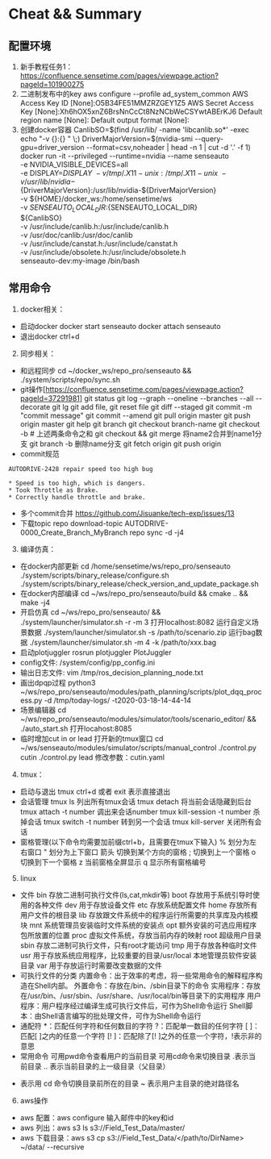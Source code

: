 # Cheat && Summary
## 配置环境
1. 新手教程任务1：https://confluence.sensetime.com/pages/viewpage.action?pageId=101900275
2. 二进制发布中的key
    aws configure --profile ad_system_common
    AWS Access Key ID [None]:O5B34FE51MMZRZGEY1Z5
    AWS Secret Access Key [None]:Xh6hOX5xnZ6BrsNnCcCt8NzNCbWeCSYwtABErKJ6
    Default region name [None]:
    Default output format [None]:
3. 创建docker容器
CanlibSO=$(find /usr/lib/ -name 'libcanlib.so*' -exec echo "-v {}:{} " \;)
DriverMajorVersion=$(nvidia-smi --query-gpu=driver_version --format=csv,noheader | head -n 1 | cut -d '.' -f 1)
docker run -it  --privileged --runtime=nvidia --name senseauto \
    -e NVIDIA_VISIBLE_DEVICES=all \
    -e DISPLAY=$DISPLAY \
    -v /tmp/.X11-unix:/tmp/.X11-unix \
    -v /usr/lib/nvidia-${DriverMajorVersion}:/usr/lib/nvidia-${DriverMajorVersion} \
    -v ${HOME}/docker_ws:/home/sensetime/ws \
    -v ${SENSEAUTO_LOCAL_DIR}:${SENSEAUTO_LOCAL_DIR} \
    ${CanlibSO} \
    -v /usr/include/canlib.h:/usr/include/canlib.h \
    -v /usr/doc/canlib:/usr/doc/canlib \
    -v /usr/include/canstat.h:/usr/include/canstat.h \
    -v /usr/include/obsolete.h:/usr/include/obsolete.h \
    senseauto-dev:my-image /bin/bash

## 常用命令
1. docker相关：
* 启动docker
docker start senseauto
docker attach senseauto
* 退出docker
ctrl+d

2. 同步相关：
* 和远程同步
cd ~/docker_ws/repo_pro/senseauto && ./system/scripts/repo/sync.sh
* git操作[https://confluence.sensetime.com/pages/viewpage.action?pageId=37291981]
git status
git log --graph --oneline --branches --all --decorate
git lg
git add file, git reset file
git diff --staged
git commit -m "commit message"
git commit --amend
git pull origin master
git push origin master
git help
git branch <name>
git checkout branch-name
git checkout -b <name> # 上述两条命令之和
git checkout <name> && git merge <name2> 将name2合并到name1分支
git branch -b <name> 删除name分支
git fetch origin
git push origin <name>
* commit规范
```
AUTODRIVE-2428 repair speed too high bug
 
* Speed is too high, which is dangers.
* Took Throttle as Brake.
* Correctly handle throttle and brake.
```
* 多个commit合并
https://github.com/Jisuanke/tech-exp/issues/13
* 下载topic
repo download-topic AUTODRIVE-0000_Create_Branch_MyBranch
repo sync -d -j4 

3. 编译仿真：
* 在docker内部更新
cd /home/sensetime/ws/repo_pro/senseauto
./system/scripts/binary_release/configure.sh
./system/scripts/binary_release/check_version_and_update_package.sh
* 在docker内部编译
cd ~/ws/repo_pro/senseauto/build && cmake .. && make -j4
* 开启仿真
cd ~/ws/repo_pro/senseauto/ && ./system/launcher/simulator.sh -r -m 3
打开localhost:8082
运行自定义场景数据 ./system/launcher/simulator.sh  -s /path/to/scenario.zip
运行bag数据 ./system/launcher/simulator.sh -m 4 -k /path/to/xxx.bag
* 启动plotjuggler
rosrun plotjuggler PlotJuggler
* config文件:
/system/config/pp_config.ini
* 输出日志文件:
vim /tmp/ros_decision_planning_node.txt 
* 画出dpqp过程
python3 ~/ws/repo_pro/senseauto/modules/path_planning/scripts/plot_dqq_process.py -d /tmp/today-logs/ -t2020-03-18-14-44-14
* 场景编辑器
cd ~/ws/repo_pro/senseauto/modules/simulator/tools/scenario_editor/ && ./auto_start.sh
打开locahost:8085
* 临时增加cut in or lead
打开新的tmux窗口
cd ~/ws/senseauto/modules/simulator/scripts/manual_control
./control.py cutin
./control.py lead
修改参数：cutin.yaml

4. tmux：
* 启动与退出
tmux
ctrl+d 或者 exit 表示直接退出
* 会话管理
tmux ls 列出所有tmux会话
tmux detach 将当前会话隐藏到后台
tmux attach -t number 调出来会话number
tmux kill-session -t number 杀掉会话
tmux switch -t number 转到另一个会话
tmux kill-server 关闭所有会话
* 窗格管理(以下命令均需要加前缀ctrl+b，且需要在tmux下输入)
% 划分为左右窗口
" 划分为上下窗口
箭头 切换到某个方向的窗格
; 切换到上一个窗格
o 切换到下一个窗格
z 当前窗格全屏显示
q 显示所有窗格编号

5. linux
* 文件
bin 存放二进制可执行文件(ls,cat,mkdir等)
boot 存放用于系统引导时使用的各种文件
dev 用于存放设备文件
etc 存放系统配置文件
home 存放所有用户文件的根目录
lib 存放跟文件系统中的程序运行所需要的共享库及内核模块
mnt 系统管理员安装临时文件系统的安装点
opt 额外安装的可选应用程序包所放置的位置
proc 虚拟文件系统，存放当前内存的映射
root 超级用户目录
sbin 存放二进制可执行文件，只有root才能访问
tmp 用于存放各种临时文件
usr 用于存放系统应用程序，比较重要的目录/usr/local 本地管理员软件安装目录
var 用于存放运行时需要改变数据的文件
* 可执行文件的分类
内置命令：出于效率的考虑，将一些常用命令的解释程序构造在Shell内部。
外置命令：存放在/bin、/sbin目录下的命令
实用程序：存放在/usr/bin、/usr/sbin、/usr/share、/usr/local/bin等目录下的实用程序
用户程序：用户程序经过编译生成可执行文件后，可作为Shell命令运行
Shell脚本：由Shell语言编写的批处理文件，可作为Shell命令运行
* 通配符
*：匹配任何字符和任何数目的字符
?：匹配单一数目的任何字符
[ ]：匹配[ ]之内的任意一个字符
[! ]：匹配除了[! ]之外的任意一个字符，!表示非的意思
* 常用命令
可用pwd命令查看用户的当前目录
可用cd命令来切换目录
.表示当前目录
.. 表示当前目录的上一级目录（父目录）
- 表示用 cd 命令切换目录前所在的目录
~ 表示用户主目录的绝对路径名

6. aws操作
* aws 配置：aws configure 输入邮件中的key和id
* aws 列出：aws s3 ls s3://Field_Test_Data/master/
* aws 下载目录：aws s3 cp s3://Field_Test_Data/</path/to/DirName> ~/data/ --recursive
